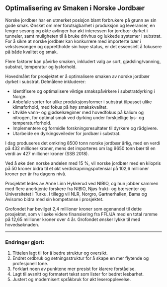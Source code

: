 ## Optimalisering av Smaken i Norske Jordbær

Norske jordbær har en utmerket posisjon blant forbrukere på grunn av sin gode smak. Ønsket om mer forutsigbarhet i produksjon og leveranser, en lengre sesong og økte avlinger har økt interessen for jordbær dyrket i tunneler, samt muligheten til å bruke drivhus og lukkede systemer i substrat. For å sikre at norske jordbær kan konkurrere med importerte bær i vekstsesongen og opprettholde sin høye status, er det essensielt å fokusere på både kvalitet og smak.

Flere faktorer kan påvirke smaken, inkludert valg av sort, gjødsling/vanning, substrat, temperatur og lysforhold.

Hovedmålet for prosjektet er å optimalisere smaken av norske jordbær dyrket i substrat. Delmålene inkluderer:

* Identifisere og optimalisere viktige smakspåvirkere i substratdyrking i Norge.
* Anbefale sorter for ulike produksjonsformer i substrat tilpasset ulike klimaforhold, med fokus på høy smakskvalitet.
* Utvikle vann- og gjødselsregimer med hovedfokus på kalium og nitrogen, for optimal smak ved dyrking under forskjellige lys- og temperaturforhold.
* Implementere og formidle forskningsresultater til dyrkere og rådgivere.
* Utarbeide en dyrkingsveileder for jordbær i substrat.

I dag produseres det omkring 8500 tonn norske jordbær årlig, med en verdi på 432 millioner kroner, mens det importeres om lag 9650 tonn bær til en verdi av 427 millioner kroner (SSB 2018).

Ved å øke den norske andelen med 15 %, vil norske jordbær med en kilopris på 50 kroner bidra til et økt verdiskapningspotensial på 102,6 millioner kroner per år fra dagens nivå.

Prosjektet ledes av Anne Linn Hykkerud ved NIBIO, og hun jobber sammen med flere anerkjente forskere fra NIBIO, Njøs frukt- og bærsenter og Universitetet i Turku. I tillegg vil NLR, Norgro, Gartnerhallen, Bama og Avisomo bidra med sin kompetanse i prosjektet.

Grofondet har bevilget 2,4 millioner kroner som egenandel til dette prosjektet, som vil søke videre finansiering fra FFL/JA med en total ramme på 12,65 millioner kroner over 4 år. Grofondet ønsker lykke til med hovedsøknaden.

---

### Endringer gjort:
1. Tittelen lagt til for å bedre struktur og oversikt.
2. Endret ordbruk og setningsstruktur for å skape en mer flytende og profesjonell tone.
3. Forklart noen av punktene mer presist for klarere forståelse.
4. Lagt til avsnitt og formatert tekst som lister for bedret lesbarhet.
5. Justert og modernisert språkbruk for økt leseropplevelse.